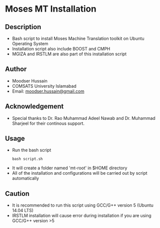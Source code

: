 # Moses MT Installation
## Description
- Bash script to install Moses Machine Translation toolkit on Ubuntu Operating System
- Installation script also include BOOST and CMPH 
- MGIZA and IRSTLM are also part of this installation script

## Author
- Moodser Hussain
- COMSATS University Islamabad
- Email: moodser.hussain@gmail.com

## Acknowledgement
- Special thanks to Dr. Rao Muhammad Adeel Nawab and Dr. Muhammad Sharjeel for their continous support.

## Usage
- Run the bash script 
  ```
  bash script.sh
  ```
- It will create a folder named 'mt-root' in $HOME directory
- All of the installation and configurations will be carried out by script automatically
## Caution
- It is recommended to run this script using GCC/G++ version 5 (Ubuntu 14.04 LTS)
- IRSTLM installation will cause error during installation if you are using GCC/G++ version >5
